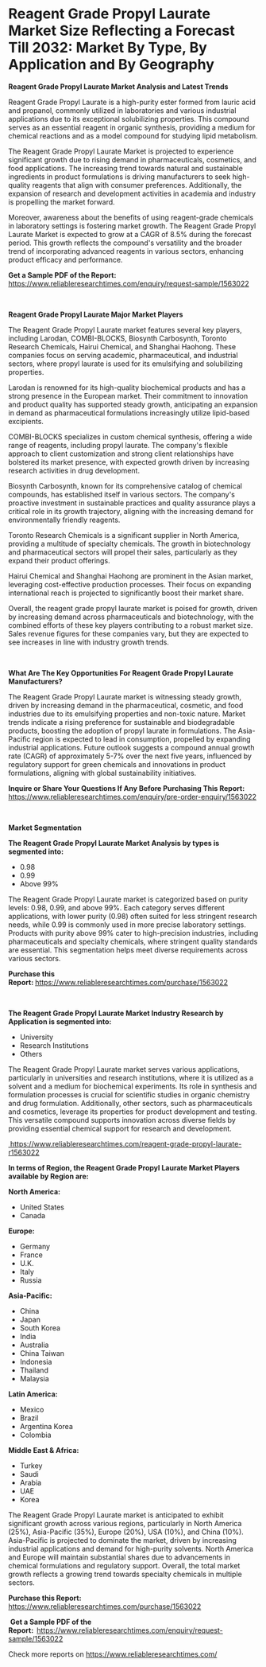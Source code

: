 <p><h1>Reagent Grade Propyl Laurate Market Size Reflecting a Forecast Till 2032: Market By Type, By Application and By Geography</h1></p><p><strong>Reagent Grade Propyl Laurate Market Analysis and Latest Trends</strong></p>
<p><p>Reagent Grade Propyl Laurate is a high-purity ester formed from lauric acid and propanol, commonly utilized in laboratories and various industrial applications due to its exceptional solubilizing properties. This compound serves as an essential reagent in organic synthesis, providing a medium for chemical reactions and as a model compound for studying lipid metabolism.</p><p>The Reagent Grade Propyl Laurate Market is projected to experience significant growth due to rising demand in pharmaceuticals, cosmetics, and food applications. The increasing trend towards natural and sustainable ingredients in product formulations is driving manufacturers to seek high-quality reagents that align with consumer preferences. Additionally, the expansion of research and development activities in academia and industry is propelling the market forward.</p><p>Moreover, awareness about the benefits of using reagent-grade chemicals in laboratory settings is fostering market growth. The Reagent Grade Propyl Laurate Market is expected to grow at a CAGR of 8.5% during the forecast period. This growth reflects the compound's versatility and the broader trend of incorporating advanced reagents in various sectors, enhancing product efficacy and performance.</p></p>
<p><strong>Get a Sample PDF of the Report:&nbsp;</strong> <a href="https://www.reliableresearchtimes.com/enquiry/request-sample/1563022?utm_campaign=1581&utm_medium=2&utm_source=Github&utm_content=ia&utm_term=04032025&utm_id=reagent-grade-propyl-laurate">https://www.reliableresearchtimes.com/enquiry/request-sample/1563022</a></p>
<p>&nbsp;</p>
<p><strong>Reagent Grade Propyl Laurate Major Market Players</strong></p>
<p><p>The Reagent Grade Propyl Laurate market features several key players, including Larodan, COMBI-BLOCKS, Biosynth Carbosynth, Toronto Research Chemicals, Hairui Chemical, and Shanghai Haohong. These companies focus on serving academic, pharmaceutical, and industrial sectors, where propyl laurate is used for its emulsifying and solubilizing properties.</p><p>Larodan is renowned for its high-quality biochemical products and has a strong presence in the European market. Their commitment to innovation and product quality has supported steady growth, anticipating an expansion in demand as pharmaceutical formulations increasingly utilize lipid-based excipients. </p><p>COMBI-BLOCKS specializes in custom chemical synthesis, offering a wide range of reagents, including propyl laurate. The company's flexible approach to client customization and strong client relationships have bolstered its market presence, with expected growth driven by increasing research activities in drug development.</p><p>Biosynth Carbosynth, known for its comprehensive catalog of chemical compounds, has established itself in various sectors. The company's proactive investment in sustainable practices and quality assurance plays a critical role in its growth trajectory, aligning with the increasing demand for environmentally friendly reagents.</p><p>Toronto Research Chemicals is a significant supplier in North America, providing a multitude of specialty chemicals. The growth in biotechnology and pharmaceutical sectors will propel their sales, particularly as they expand their product offerings.</p><p>Hairui Chemical and Shanghai Haohong are prominent in the Asian market, leveraging cost-effective production processes. Their focus on expanding international reach is projected to significantly boost their market share.</p><p>Overall, the reagent grade propyl laurate market is poised for growth, driven by increasing demand across pharmaceuticals and biotechnology, with the combined efforts of these key players contributing to a robust market size. Sales revenue figures for these companies vary, but they are expected to see increases in line with industry growth trends.</p></p>
<p>&nbsp;</p>
<p><strong>What Are The Key Opportunities For Reagent Grade Propyl Laurate Manufacturers?</strong></p>
<p><p>The Reagent Grade Propyl Laurate market is witnessing steady growth, driven by increasing demand in the pharmaceutical, cosmetic, and food industries due to its emulsifying properties and non-toxic nature. Market trends indicate a rising preference for sustainable and biodegradable products, boosting the adoption of propyl laurate in formulations. The Asia-Pacific region is expected to lead in consumption, propelled by expanding industrial applications. Future outlook suggests a compound annual growth rate (CAGR) of approximately 5-7% over the next five years, influenced by regulatory support for green chemicals and innovations in product formulations, aligning with global sustainability initiatives.</p></p>
<p><strong>Inquire or Share Your Questions If Any Before Purchasing This Report:</strong> <a href="https://www.reliableresearchtimes.com/enquiry/pre-order-enquiry/1563022?utm_campaign=1581&utm_medium=2&utm_source=Github&utm_content=ia&utm_term=04032025&utm_id=reagent-grade-propyl-laurate">https://www.reliableresearchtimes.com/enquiry/pre-order-enquiry/1563022</a></p>
<p>&nbsp;</p>
<p><strong>Market Segmentation</strong></p>
<p><strong>The Reagent Grade Propyl Laurate Market Analysis by types is segmented into:</strong></p>
<p><ul><li>0.98</li><li>0.99</li><li>Above 99%</li></ul></p>
<p><p>The Reagent Grade Propyl Laurate market is categorized based on purity levels: 0.98, 0.99, and above 99%. Each category serves different applications, with lower purity (0.98) often suited for less stringent research needs, while 0.99 is commonly used in more precise laboratory settings. Products with purity above 99% cater to high-precision industries, including pharmaceuticals and specialty chemicals, where stringent quality standards are essential. This segmentation helps meet diverse requirements across various sectors.</p></p>
<p><strong>Purchase this Report:&nbsp;</strong><a href="https://www.reliableresearchtimes.com/purchase/1563022?utm_campaign=1581&utm_medium=2&utm_source=Github&utm_content=ia&utm_term=04032025&utm_id=reagent-grade-propyl-laurate">https://www.reliableresearchtimes.com/purchase/1563022</a></p>
<p>&nbsp;</p>
<p><strong>The Reagent Grade Propyl Laurate Market Industry Research by Application is segmented into:</strong></p>
<p><ul><li>University</li><li>Research Institutions</li><li>Others</li></ul></p>
<p><p>The Reagent Grade Propyl Laurate market serves various applications, particularly in universities and research institutions, where it is utilized as a solvent and a medium for biochemical experiments. Its role in synthesis and formulation processes is crucial for scientific studies in organic chemistry and drug formulation. Additionally, other sectors, such as pharmaceuticals and cosmetics, leverage its properties for product development and testing. This versatile compound supports innovation across diverse fields by providing essential chemical support for research and development.</p></p>
<p><a href="https://www.reliableresearchtimes.com/reagent-grade-propyl-laurate-r1563022?utm_campaign=1581&utm_medium=2&utm_source=Github&utm_content=ia&utm_term=04032025&utm_id=reagent-grade-propyl-laurate">&nbsp;https://www.reliableresearchtimes.com/reagent-grade-propyl-laurate-r1563022</a></p>
<p><strong>In terms of Region, the Reagent Grade Propyl Laurate Market Players available by Region are:</strong></p>
<p>
    <p> <strong> North America: </strong>
        <ul>
            <li>United States</li>
            <li>Canada</li>
        </ul>
        </p> 
    <p> <strong> Europe: </strong>
        <ul>
            <li>Germany</li>
            <li>France</li>
            <li>U.K.</li>
            <li>Italy</li>
            <li>Russia</li>
        </ul>
        </p> 
    <p> <strong> Asia-Pacific: </strong>
        <ul>
            <li>China</li>
            <li>Japan</li>
            <li>South Korea</li>
            <li>India</li>
            <li>Australia</li>
            <li>China Taiwan</li>
            <li>Indonesia</li>
            <li>Thailand</li>
            <li>Malaysia</li>
        </ul>
        </p> 
    <p> <strong> Latin America: </strong>
        <ul>
            <li>Mexico</li>
            <li>Brazil</li>
            <li>Argentina Korea</li>
            <li>Colombia</li>
        </ul>
        </p> 
    <p> <strong> Middle East & Africa: </strong>
        <ul>
            <li>Turkey</li>
            <li>Saudi</li>
            <li>Arabia</li>
            <li>UAE</li>
            <li>Korea</li>
        </ul>
    </p>
    </p>
<p><p>The Reagent Grade Propyl Laurate market is anticipated to exhibit significant growth across various regions, particularly in North America (25%), Asia-Pacific (35%), Europe (20%), USA (10%), and China (10%). Asia-Pacific is projected to dominate the market, driven by increasing industrial applications and demand for high-purity solvents. North America and Europe will maintain substantial shares due to advancements in chemical formulations and regulatory support. Overall, the total market growth reflects a growing trend towards specialty chemicals in multiple sectors.</p></p>
<p><strong>Purchase this Report: </strong><a href="https://www.reliableresearchtimes.com/purchase/1563022?utm_campaign=1581&utm_medium=2&utm_source=Github&utm_content=ia&utm_term=04032025&utm_id=reagent-grade-propyl-laurate">https://www.reliableresearchtimes.com/purchase/1563022</a></p>
<p>&nbsp;<strong>Get a Sample PDF of the Report:&nbsp;&nbsp;</strong><a href="https://www.reliableresearchtimes.com/enquiry/request-sample/1563022?utm_campaign=1581&utm_medium=2&utm_source=Github&utm_content=ia&utm_term=04032025&utm_id=reagent-grade-propyl-laurate">https://www.reliableresearchtimes.com/enquiry/request-sample/1563022</a></p>
<p><strong></strong></p>
<p>Check more reports on <a href="https://www.reliableresearchtimes.com/?utm_campaign=1581&utm_medium=2&utm_source=Github&utm_content=ia&utm_term=04032025&utm_id=reagent-grade-propyl-laurate">https://www.reliableresearchtimes.com/</a></p>